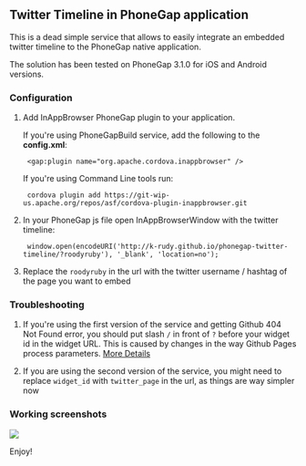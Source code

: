 ## Twitter Timeline in PhoneGap application

This is a dead simple service that allows to easily integrate an embedded twitter timeline to the PhoneGap native application.

The solution has been tested on PhoneGap 3.1.0 for iOS and Android versions.

### Configuration

1. Add InAppBrowser PhoneGap plugin to your application.

    If you're using PhoneGapBuild service, add the following to the **config.xml**:

        <gap:plugin name="org.apache.cordova.inappbrowser" />

    If you're using Command Line tools run:

        cordova plugin add https://git-wip-us.apache.org/repos/asf/cordova-plugin-inappbrowser.git

2. In your PhoneGap js file open InAppBrowserWindow with the twitter timeline:

        window.open(encodeURI('http://k-rudy.github.io/phonegap-twitter-timeline/?roodyruby'), '_blank', 'location=no');

3. Replace the `roodyruby` in the url with the twitter username / hashtag of the page you want to embed


### Troubleshooting

1. If you're using the first version of the service and getting Github 404 Not Found error, you should put slash `/` in front of `?` before your widget id in the widget URL. This is caused by changes in the way Github Pages process parameters. [More Details](https://github.com/k-rudy/phonegap-twitter-timeline/issues/2)

2. If you are using the second version of the service, you might need to replace `widget_id` with `twitter_page` in the url, as things are way simpler now

### Working screenshots

![](http://k-rudy.github.io/phonegap-twitter-timeline/images/screenshots.png)


Enjoy!
